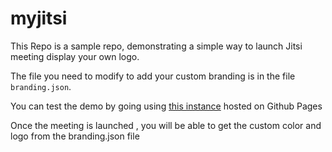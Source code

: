 # myjitsi

This Repo is a sample repo, demonstrating a simple way to launch Jitsi meeting display your own logo.

The file you need to modify to add your custom branding is in the file `branding.json`.

You can test the demo by going using [this instance](https://maxired.github.io/myjitsi/) hosted on Github Pages


Once the meeting is launched , you will be able to get the custom color and logo from the branding.json file


